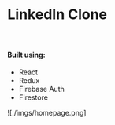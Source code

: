 # LinkedIn Clone

<br>

#### Built using:

<ul>
    <li>React</li>
    <li>Redux</li>
    <li>Firebase Auth</li>
    <li>Firestore</li>
</ul>

![./imgs/homepage.png]
